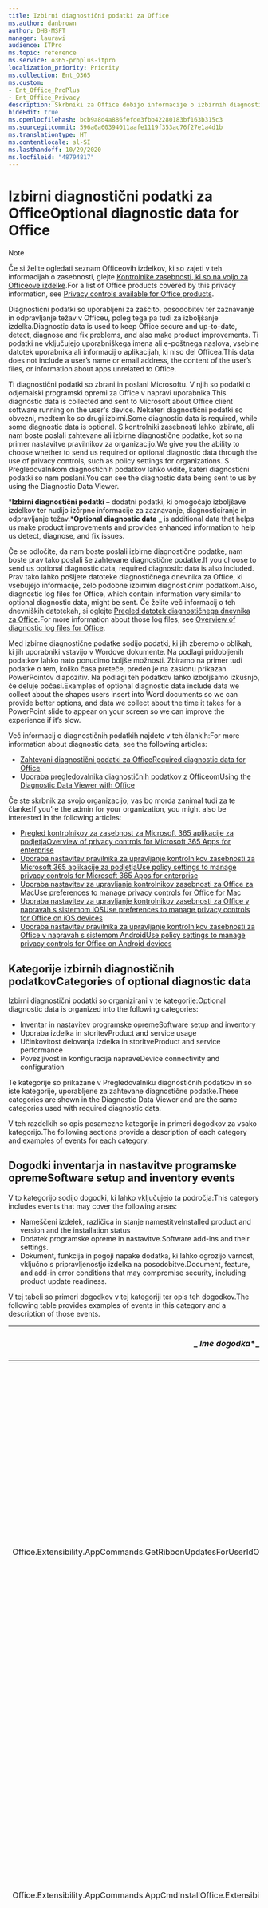 ```yaml
---
title: Izbirni diagnostični podatki za Office
ms.author: danbrown
author: DHB-MSFT
manager: laurawi
audience: ITPro
ms.topic: reference
ms.service: o365-proplus-itpro
localization_priority: Priority
ms.collection: Ent_O365
ms.custom:
- Ent_Office_ProPlus
- Ent_Office_Privacy
description: Skrbniki za Office dobijo informacije o izbirnih diagnostičnih podatkih v Officeu, vključno z nekaterimi primeri dogodkov.
hideEdit: true
ms.openlocfilehash: bcb9a8d4a886fefde3fbb42280183bf163b315c3
ms.sourcegitcommit: 596a0a60394011aafe1119f353ac76f27e1a4d1b
ms.translationtype: HT
ms.contentlocale: sl-SI
ms.lasthandoff: 10/29/2020
ms.locfileid: "48794817"
---
```

# <a name="optional-diagnostic-data-for-office"></a><span data-ttu-id="4b6a9-103">Izbirni diagnostični podatki za Office</span><span class="sxs-lookup"><span data-stu-id="4b6a9-103">Optional diagnostic data for Office</span></span>

> [!NOTE]
> <span data-ttu-id="4b6a9-104">Če si želite ogledati seznam Officeovih izdelkov, ki so zajeti v teh informacijah o zasebnosti, glejte [Kontrolnike zasebnosti, ki so na voljo za Officeove izdelke](products-versions-privacy-controls.md).</span><span class="sxs-lookup"><span data-stu-id="4b6a9-104">For a list of Office products covered by this privacy information, see [Privacy controls available for Office products](products-versions-privacy-controls.md).</span></span>

<span data-ttu-id="4b6a9-105">Diagnostični podatki so uporabljeni za zaščito, posodobitev ter zaznavanje in odpravljanje težav v Officeu, poleg tega pa tudi za izboljšanje izdelka.</span><span class="sxs-lookup"><span data-stu-id="4b6a9-105">Diagnostic data is used to keep Office secure and up-to-date, detect, diagnose and fix problems, and also make product improvements.</span></span> <span data-ttu-id="4b6a9-106">Ti podatki ne vključujejo uporabniškega imena ali e-poštnega naslova, vsebine datotek uporabnika ali informacij o aplikacijah, ki niso del Officea.</span><span class="sxs-lookup"><span data-stu-id="4b6a9-106">This data does not include a user’s name or email address, the content of the user’s files, or information about apps unrelated to Office.</span></span>

<span data-ttu-id="4b6a9-107">Ti diagnostični podatki so zbrani in poslani Microsoftu. V njih so podatki o odjemalski programski opremi za Office v napravi uporabnika.</span><span class="sxs-lookup"><span data-stu-id="4b6a9-107">This diagnostic data is collected and sent to Microsoft about Office client software running on the user's device.</span></span> <span data-ttu-id="4b6a9-108">Nekateri diagnostični podatki so obvezni, medtem ko so drugi izbirni.</span><span class="sxs-lookup"><span data-stu-id="4b6a9-108">Some diagnostic data is required, while some diagnostic data is optional.</span></span> <span data-ttu-id="4b6a9-109">S kontrolniki zasebnosti lahko izbirate, ali nam boste poslali zahtevane ali izbirne diagnostične podatke, kot so na primer nastavitve pravilnikov za organizacijo.</span><span class="sxs-lookup"><span data-stu-id="4b6a9-109">We give you the ability to choose whether to send us required or optional diagnostic data through the use of privacy controls, such as policy settings for organizations.</span></span> <span data-ttu-id="4b6a9-110">S Pregledovalnikom diagnostičnih podatkov lahko vidite, kateri diagnostični podatki so nam poslani.</span><span class="sxs-lookup"><span data-stu-id="4b6a9-110">You can see the diagnostic data being sent to us by using the Diagnostic Data Viewer.</span></span>

<span data-ttu-id="4b6a9-111">\***Izbirni diagnostični podatki** – dodatni podatki, ki omogočajo izboljšave izdelkov ter nudijo izčrpne informacije za zaznavanje, diagnosticiranje in odpravljanje težav.</span><span class="sxs-lookup"><span data-stu-id="4b6a9-111">\***Optional diagnostic data** _ is additional data that helps us make product improvements and provides enhanced information to help us detect, diagnose, and fix issues.</span></span>

<span data-ttu-id="4b6a9-112">Če se odločite, da nam boste poslali izbirne diagnostične podatke, nam boste prav tako poslali še zahtevane diagnostične podatke.</span><span class="sxs-lookup"><span data-stu-id="4b6a9-112">If you choose to send us optional diagnostic data, required diagnostic data is also included.</span></span> <span data-ttu-id="4b6a9-113">Prav tako lahko pošljete datoteke diagnostičnega dnevnika za Office, ki vsebujejo informacije, zelo podobne izbirnim diagnostičnim podatkom.</span><span class="sxs-lookup"><span data-stu-id="4b6a9-113">Also, diagnostic log files for Office, which contain information very similar to optional diagnostic data, might be sent.</span></span> <span data-ttu-id="4b6a9-114">Če želite več informacij o teh dnevniških datotekah, si oglejte [Pregled datotek diagnostičnega dnevnika za Office](https://support.microsoft.com/office/fba86aac-70dc-4858-ae1f-ec2034346cdf).</span><span class="sxs-lookup"><span data-stu-id="4b6a9-114">For more information about those log files, see [Overview of diagnostic log files for Office](https://support.microsoft.com/office/fba86aac-70dc-4858-ae1f-ec2034346cdf).</span></span>

<span data-ttu-id="4b6a9-115">Med izbirne diagnostične podatke sodijo podatki, ki jih zberemo o oblikah, ki jih uporabniki vstavijo v Wordove dokumente. Na podlagi pridobljenih podatkov lahko nato ponudimo boljše možnosti. Zbiramo na primer tudi podatke o tem, koliko časa preteče, preden je na zaslonu prikazan PowerPointov diapozitiv. Na podlagi teh podatkov lahko izboljšamo izkušnjo, če deluje počasi.</span><span class="sxs-lookup"><span data-stu-id="4b6a9-115">Examples of optional diagnostic data include data we collect about the shapes users insert into Word documents so we can provide better options, and data we collect about the time it takes for a PowerPoint slide to appear on your screen so we can improve the experience if it’s slow.</span></span>

<span data-ttu-id="4b6a9-116">Več informacij o diagnostičnih podatkih najdete v teh člankih:</span><span class="sxs-lookup"><span data-stu-id="4b6a9-116">For more information about diagnostic data, see the following articles:</span></span>

- [<span data-ttu-id="4b6a9-117">Zahtevani diagnostični podatki za Office</span><span class="sxs-lookup"><span data-stu-id="4b6a9-117">Required diagnostic data for Office</span></span>](required-diagnostic-data.md)
- [<span data-ttu-id="4b6a9-118">Uporaba pregledovalnika diagnostičnih podatkov z Officeom</span><span class="sxs-lookup"><span data-stu-id="4b6a9-118">Using the Diagnostic Data Viewer with Office</span></span>](https://support.microsoft.com/office/cf761ce9-d805-4c60-a339-4e07f3182855)

<span data-ttu-id="4b6a9-119">Če ste skrbnik za svojo organizacijo, vas bo morda zanimal tudi za te članke:</span><span class="sxs-lookup"><span data-stu-id="4b6a9-119">If you’re the admin for your organization, you might also be interested in the following articles:</span></span>

- [<span data-ttu-id="4b6a9-120">Pregled kontrolnikov za zasebnost za Microsoft 365 aplikacije za podjetja</span><span class="sxs-lookup"><span data-stu-id="4b6a9-120">Overview of privacy controls for Microsoft 365 Apps for enterprise</span></span>](overview-privacy-controls.md)
- [<span data-ttu-id="4b6a9-121">Uporaba nastavitev pravilnika za upravljanje kontrolnikov zasebnosti za Microsoft 365 aplikacije za podjetja</span><span class="sxs-lookup"><span data-stu-id="4b6a9-121">Use policy settings to manage privacy controls for Microsoft 365 Apps for enterprise</span></span>](manage-privacy-controls.md)
- [<span data-ttu-id="4b6a9-122">Uporaba nastavitev za upravljanje kontrolnikov zasebnosti za Office za Mac</span><span class="sxs-lookup"><span data-stu-id="4b6a9-122">Use preferences to manage privacy controls for Office for Mac</span></span>](mac-privacy-preferences.md)
- [<span data-ttu-id="4b6a9-123">Uporaba nastavitev za upravljanje kontrolnikov zasebnosti za Office v napravah s sistemom iOS</span><span class="sxs-lookup"><span data-stu-id="4b6a9-123">Use preferences to manage privacy controls for Office on iOS devices</span></span>](ios-privacy-preferences.md)
- [<span data-ttu-id="4b6a9-124">Uporaba nastavitev pravilnika za upravljanje kontrolnikov zasebnosti za Office v napravah s sistemom Android</span><span class="sxs-lookup"><span data-stu-id="4b6a9-124">Use policy settings to manage privacy controls for Office on Android devices</span></span>](android-privacy-controls.md)

## <a name="categories-of-optional-diagnostic-data"></a><span data-ttu-id="4b6a9-125">Kategorije izbirnih diagnostičnih podatkov</span><span class="sxs-lookup"><span data-stu-id="4b6a9-125">Categories of optional diagnostic data</span></span>

<span data-ttu-id="4b6a9-126">Izbirni diagnostični podatki so organizirani v te kategorije:</span><span class="sxs-lookup"><span data-stu-id="4b6a9-126">Optional diagnostic data is organized into the following categories:</span></span>

- <span data-ttu-id="4b6a9-127">Inventar in nastavitev programske opreme</span><span class="sxs-lookup"><span data-stu-id="4b6a9-127">Software setup and inventory</span></span>
- <span data-ttu-id="4b6a9-128">Uporaba izdelka in storitev</span><span class="sxs-lookup"><span data-stu-id="4b6a9-128">Product and service usage</span></span>
- <span data-ttu-id="4b6a9-129">Učinkovitost delovanja izdelka in storitve</span><span class="sxs-lookup"><span data-stu-id="4b6a9-129">Product and service performance</span></span>
- <span data-ttu-id="4b6a9-130">Povezljivost in konfiguracija naprave</span><span class="sxs-lookup"><span data-stu-id="4b6a9-130">Device connectivity and configuration</span></span>

<span data-ttu-id="4b6a9-131">Te kategorije so prikazane v Pregledovalniku diagnostičnih podatkov in so iste kategorije, uporabljene za zahtevane diagnostične podatke.</span><span class="sxs-lookup"><span data-stu-id="4b6a9-131">These categories are shown in the Diagnostic Data Viewer and are the same categories used with required diagnostic data.</span></span>

<span data-ttu-id="4b6a9-132">V teh razdelkih so opis posamezne kategorije in primeri dogodkov za vsako kategorijo.</span><span class="sxs-lookup"><span data-stu-id="4b6a9-132">The following sections provide a description of each category and examples of events for each category.</span></span>

## <a name="software-setup-and-inventory-events"></a><span data-ttu-id="4b6a9-133">Dogodki inventarja in nastavitve programske opreme</span><span class="sxs-lookup"><span data-stu-id="4b6a9-133">Software setup and inventory events</span></span>

<span data-ttu-id="4b6a9-134">V to kategorijo sodijo dogodki, ki lahko vključujejo ta področja:</span><span class="sxs-lookup"><span data-stu-id="4b6a9-134">This category includes events that may cover the following areas:</span></span>

- <span data-ttu-id="4b6a9-135">Nameščeni izdelek, različica in stanje namestitve</span><span class="sxs-lookup"><span data-stu-id="4b6a9-135">Installed product and version and the installation status</span></span>
- <span data-ttu-id="4b6a9-136">Dodatek programske opreme in nastavitve.</span><span class="sxs-lookup"><span data-stu-id="4b6a9-136">Software add-ins and their settings.</span></span>
- <span data-ttu-id="4b6a9-137">Dokument, funkcija in pogoji napake dodatka, ki lahko ogrozijo varnost, vključno s pripravljenostjo izdelka na posodobitve.</span><span class="sxs-lookup"><span data-stu-id="4b6a9-137">Document, feature, and add-in error conditions that may compromise security, including product update readiness.</span></span>

<span data-ttu-id="4b6a9-138">V tej tabeli so primeri dogodkov v tej kategoriji ter opis teh dogodkov.</span><span class="sxs-lookup"><span data-stu-id="4b6a9-138">The following table provides examples of events in this category and a description of those events.</span></span>

| <span data-ttu-id="4b6a9-139">_ *Ime dogodka*\*</span><span class="sxs-lookup"><span data-stu-id="4b6a9-139">_ *Event name*\*</span></span>   | <span data-ttu-id="4b6a9-140">**Opis dogodka**</span><span class="sxs-lookup"><span data-stu-id="4b6a9-140">**Event description**</span></span>  |
| ---- | ---- |
| <span data-ttu-id="4b6a9-141">Office.Extensibility.AppCommands.GetRibbonUpdatesForUserId</span><span class="sxs-lookup"><span data-stu-id="4b6a9-141">Office.Extensibility.AppCommands.GetRibbonUpdatesForUserId</span></span> | <span data-ttu-id="4b6a9-142">Ta dogodek označuje, ali Word uspešno posodobi trak v Wordovem uporabniškem vmesniku, ko uporabnik spremeni svojo identiteto.</span><span class="sxs-lookup"><span data-stu-id="4b6a9-142">This event indicates whether Word successfully updates the Ribbon in the Word User Interface when the user changes their identity.</span></span> <span data-ttu-id="4b6a9-143">S tem dogodkom zaznamo napačne nastavitve in druge težave, ki lahko vplivajo na Officeov uporabniški vmesnik.</span><span class="sxs-lookup"><span data-stu-id="4b6a9-143">We use this event to detect incorrect setup and other issues that would affect the Office user interface.</span></span> |
| <span data-ttu-id="4b6a9-144">Office.Extensibility.AppCommands.AppCmdInstall</span><span class="sxs-lookup"><span data-stu-id="4b6a9-144">Office.Extensibility.AppCommands.AppCmdInstall</span></span>   | <span data-ttu-id="4b6a9-145">V tem dogodku so informacije o Officeovem dodatku, ki ga je uporabnik namestil, vključno z ID-jem aplikacije, graditvijo in različico operacijskega sistema, uspehom namestitve ter trajanjem namestitve.</span><span class="sxs-lookup"><span data-stu-id="4b6a9-145">This event provides information about the Office add-in that the user has installed, including app ID, operating system build and version, success of installation, and duration of install.</span></span>  |

## <a name="product-and-service-usage-events"></a><span data-ttu-id="4b6a9-146">Dogodki uporabe izdelka in storitve</span><span class="sxs-lookup"><span data-stu-id="4b6a9-146">Product and service usage events</span></span>

<span data-ttu-id="4b6a9-147">V to kategorijo sodijo dogodki, ki lahko vključujejo ta področja:</span><span class="sxs-lookup"><span data-stu-id="4b6a9-147">This category includes events that may cover the following areas:</span></span>

- <span data-ttu-id="4b6a9-148">Uspešnost delovanja aplikacije.</span><span class="sxs-lookup"><span data-stu-id="4b6a9-148">Success of application functionality.</span></span> <span data-ttu-id="4b6a9-149">Omejeno na odpiranje in zapiranje aplikacije in dokumentov, urejanje datoteke ter skupna raba datoteke (sodelovanje).</span><span class="sxs-lookup"><span data-stu-id="4b6a9-149">Limited to opening and closing of the application and documents, file editing, and file sharing (collaboration).</span></span>
- <span data-ttu-id="4b6a9-150">Določanje, ali je prišlo do specifičnih dogodkov funkcije, kot sta zagon ali zaustavitev, in funkcije, ki se izvaja.</span><span class="sxs-lookup"><span data-stu-id="4b6a9-150">Determination if specific feature events have occurred, such as start or stop, and if feature is running.</span></span>
- <span data-ttu-id="4b6a9-151">Officeove funkcije dostopnosti</span><span class="sxs-lookup"><span data-stu-id="4b6a9-151">Office accessibility features</span></span>

<span data-ttu-id="4b6a9-152">V tej tabeli so primeri dogodkov v tej kategoriji ter opis teh dogodkov.</span><span class="sxs-lookup"><span data-stu-id="4b6a9-152">The following table provides examples of events in this category and a description of those events.</span></span>

| <span data-ttu-id="4b6a9-153">**Ime dogodka**</span><span class="sxs-lookup"><span data-stu-id="4b6a9-153">**Event name**</span></span>   | <span data-ttu-id="4b6a9-154">**Opis dogodka**</span><span class="sxs-lookup"><span data-stu-id="4b6a9-154">**Event description**</span></span>  |
| ------ | ------- |
| <span data-ttu-id="4b6a9-155">Office.Word.Commanding.Highlight</span><span class="sxs-lookup"><span data-stu-id="4b6a9-155">Office.Word.Commanding.Highlight</span></span>  | <span data-ttu-id="4b6a9-156">Ta dogodek označuje, ali je Word izvedel ukaz za označevanje besedila.</span><span class="sxs-lookup"><span data-stu-id="4b6a9-156">This event indicates Word has executed the command to highlight text.</span></span> <span data-ttu-id="4b6a9-157">S tem dogodkom zaznamo napake v ukazu za označevanje besedila.</span><span class="sxs-lookup"><span data-stu-id="4b6a9-157">We use this event to detect errors in the text-highlight command.</span></span>  |
| <span data-ttu-id="4b6a9-158">Office.Translator.AddInLoaded</span><span class="sxs-lookup"><span data-stu-id="4b6a9-158">Office.Translator.AddInLoaded</span></span>   | <span data-ttu-id="4b6a9-159">Signal obveščanja o izvajanju programa, ki označuje, da je bila funkcija prevajalca uspešno naložena in upodobljena.</span><span class="sxs-lookup"><span data-stu-id="4b6a9-159">A heartbeat to indicate that the translator feature has been loaded and rendered successfully.</span></span>  |
| <span data-ttu-id="4b6a9-160">Office.Graphics.GVizInsertShape</span><span class="sxs-lookup"><span data-stu-id="4b6a9-160">Office.Graphics.GVizInsertShape</span></span> |<span data-ttu-id="4b6a9-161">Spremlja uporabo funkcije »Vstavi obliko« v Wordu, poleg tega pa poroča podrobnosti o vrstah oblik, ki so vstavljene, in iz katerega vira so pridobljene.</span><span class="sxs-lookup"><span data-stu-id="4b6a9-161">Tracks the usage of the Insert Shape feature in Word and also reports details of types of shapes inserted and from which source.</span></span>| 
| <span data-ttu-id="4b6a9-162">Office.PowerPoint.PPT.Desktop.SummaryZoomInsertionRule</span><span class="sxs-lookup"><span data-stu-id="4b6a9-162">Office.PowerPoint.PPT.Desktop.SummaryZoomInsertionRule</span></span>   | <span data-ttu-id="4b6a9-163">Ta element določa, ali so v dokumentu razdelki, ko uporabnik vstavlja zumiranje povzetka, in ali uporabnik izbriše obstoječe razdelke.</span><span class="sxs-lookup"><span data-stu-id="4b6a9-163">This event determines if there are any sections present in a document when the user is inserting Summary Zoom and if the user chooses to delete existing sections.</span></span> |
| <span data-ttu-id="4b6a9-164">Office.Security.SecureReaderHost.ProtectedViewValidation</span><span class="sxs-lookup"><span data-stu-id="4b6a9-164">Office.Security.SecureReaderHost.ProtectedViewValidation</span></span> | <span data-ttu-id="4b6a9-165">Spremlja, kdaj in zakaj je datoteka odprta v zaščitenem pogledu.</span><span class="sxs-lookup"><span data-stu-id="4b6a9-165">Tracks when and why a file is opened in Protected View.</span></span> <span data-ttu-id="4b6a9-166">Uporabljeno za diagnosticiranje pogojev, zaradi katerih zaščiteni pogled morda ni pravilno sprožen. Na ta način je zagotovljeno pravilno delovanje funkcije.</span><span class="sxs-lookup"><span data-stu-id="4b6a9-166">Used to diagnose conditions where Protected View may not be correctly triggered to ensure the feature is working properly.</span></span> |

## <a name="product-and-service-performance-events"></a><span data-ttu-id="4b6a9-167">Dogodki delovanja izdelka in storitve</span><span class="sxs-lookup"><span data-stu-id="4b6a9-167">Product and service performance events</span></span>

<span data-ttu-id="4b6a9-168">V to kategorijo sodijo dogodki, ki lahko vključujejo ta področja:</span><span class="sxs-lookup"><span data-stu-id="4b6a9-168">This category includes events that may cover the following areas:</span></span>

- <span data-ttu-id="4b6a9-169">Obstaja nepričakovana aplikacija (se zruši) in stanje te aplikacije, ko pride do tega.</span><span class="sxs-lookup"><span data-stu-id="4b6a9-169">Unexpected application exits (crashes) and the state of the application when that happens.</span></span>
- <span data-ttu-id="4b6a9-170">Slab odzivni čas ali slaba učinkovitost za scenarije, kot sta zagon aplikacije ali odpiranje datoteke.</span><span class="sxs-lookup"><span data-stu-id="4b6a9-170">Poor response time or performance for scenarios such as application start up or opening a file.</span></span>
- <span data-ttu-id="4b6a9-171">Napake v delovanju funkcije ali uporabniške izkušnje.</span><span class="sxs-lookup"><span data-stu-id="4b6a9-171">Errors in functionality of a feature or user experience.</span></span>

<span data-ttu-id="4b6a9-172">V tej tabeli so primeri dogodkov v tej kategoriji ter opis teh dogodkov.</span><span class="sxs-lookup"><span data-stu-id="4b6a9-172">The following table provides examples of events in this category and a description of those events.</span></span>

| <span data-ttu-id="4b6a9-173">**Ime dogodka**</span><span class="sxs-lookup"><span data-stu-id="4b6a9-173">**Event name**</span></span>    | <span data-ttu-id="4b6a9-174">**Opis dogodka**</span><span class="sxs-lookup"><span data-stu-id="4b6a9-174">**Event description**</span></span>   |
| --------------- | -------------- |
| <span data-ttu-id="4b6a9-175">Office.Word.Word.CoreSaveTime100ns</span><span class="sxs-lookup"><span data-stu-id="4b6a9-175">Office.Word.Word.CoreSaveTime100ns</span></span>     | <span data-ttu-id="4b6a9-176">Ta dogodek zabeleži podatke o učinkovitosti dejanja shranjevanja dokumenta v Wordu.</span><span class="sxs-lookup"><span data-stu-id="4b6a9-176">This event logs the performance of a document save activity by Word.</span></span> <span data-ttu-id="4b6a9-177">S tem dogodkom zaznamo napake in težave z učinkovitostjo delovanja v dejavnosti shranjevanja dokumenta v Wordu.</span><span class="sxs-lookup"><span data-stu-id="4b6a9-177">We use this event to detect errors and performance issues in the Word save document activity.</span></span>|
| <span data-ttu-id="4b6a9-178">Office.Identity.SignInForWamAccountAad</span><span class="sxs-lookup"><span data-stu-id="4b6a9-178">Office.Identity.SignInForWamAccountAad</span></span>  | <span data-ttu-id="4b6a9-179">Ta dogodek je poslan, ko je uporabnik vpisan v račun storitve Azure Active Directory s knjižnico Web Account Manager (WAM).</span><span class="sxs-lookup"><span data-stu-id="4b6a9-179">This event is sent when a user is signed in to an Azure Active Directory account with Web Account Manager (WAM) library.</span></span> <span data-ttu-id="4b6a9-180">Ta dogodek pošlje metapodatke, kot so ime aplikacije, različica aplikacije in koda napake, če dogodek ni uspel.</span><span class="sxs-lookup"><span data-stu-id="4b6a9-180">This event sends metadata such as AppName, AppVersion, and ErrorCode if the event failed.</span></span> |
| <span data-ttu-id="4b6a9-181">Office.PowerPoint.PPT.Desktop.FileOpen.FirstSlideMasterThumbnailRenderTime</span><span class="sxs-lookup"><span data-stu-id="4b6a9-181">Office.PowerPoint.PPT.Desktop.FileOpen.FirstSlideMasterThumbnailRenderTime</span></span> | <span data-ttu-id="4b6a9-182">Ta dogodek zbere podatke o času, potrebnem za upodobitev prve sličice matrice v PowerPointu.</span><span class="sxs-lookup"><span data-stu-id="4b6a9-182">This event collects the length of time it takes to render the first slide master thumbnail in PowerPoint.</span></span>  |
| <span data-ttu-id="4b6a9-183">Office.Extensibility.Diagnostics</span><span class="sxs-lookup"><span data-stu-id="4b6a9-183">Office.Extensibility.Diagnostics</span></span>   | <span data-ttu-id="4b6a9-184">Ta dogodek nudi splošne diagnostične informacije za Officeove dodatke, kot so poročila o zrušitvi, za odpravljanje napak.</span><span class="sxs-lookup"><span data-stu-id="4b6a9-184">This event provides general diagnostic information for Office add-ins, such as crash reports for debugging.</span></span>|

## <a name="device-connectivity-and-configuration-events"></a><span data-ttu-id="4b6a9-185">Dogodki povezljivosti in konfiguracije naprave</span><span class="sxs-lookup"><span data-stu-id="4b6a9-185">Device connectivity and configuration events</span></span>

<span data-ttu-id="4b6a9-186">V to kategorijo sodijo dogodki, ki lahko vključujejo ta področja:</span><span class="sxs-lookup"><span data-stu-id="4b6a9-186">This category includes events that may cover the following areas:</span></span>

- <span data-ttu-id="4b6a9-187">Stanje omrežne povezave in nastavitve naprave, kot je pomnilnik.</span><span class="sxs-lookup"><span data-stu-id="4b6a9-187">Network connection state and device settings, such as memory.</span></span>

<span data-ttu-id="4b6a9-188">V tej tabeli so primeri dogodkov v tej kategoriji ter opis teh dogodkov.</span><span class="sxs-lookup"><span data-stu-id="4b6a9-188">The following table provides examples of events in this category and a description of those events.</span></span>

| <span data-ttu-id="4b6a9-189">**Ime dogodka**</span><span class="sxs-lookup"><span data-stu-id="4b6a9-189">**Event name**</span></span>                    | <span data-ttu-id="4b6a9-190">**Opis dogodka**</span><span class="sxs-lookup"><span data-stu-id="4b6a9-190">**Event description**</span></span>                                                                                                                                                     |
| ------ | ----- |
| <span data-ttu-id="4b6a9-191">Office.Graphics.ArtViewValidate</span><span class="sxs-lookup"><span data-stu-id="4b6a9-191">Office.Graphics.ArtViewValidate</span></span> | <span data-ttu-id="4b6a9-192">Ta dogodek zabeleži preverjanje rezultatov pogleda grafike, ki podpira uporabniški vmesnik grafike.</span><span class="sxs-lookup"><span data-stu-id="4b6a9-192">This event logs validation the results of Graphics View that supports Graphics User Interface.</span></span> <span data-ttu-id="4b6a9-193">Z dogodkom zberemo podatke o uporabi in napakah pri upodabljanju grafike.</span><span class="sxs-lookup"><span data-stu-id="4b6a9-193">We use the event to collect usage and error data about graphics rendering.</span></span> |
| <span data-ttu-id="4b6a9-194">Office.Graphics.ARCExceptionScope</span><span class="sxs-lookup"><span data-stu-id="4b6a9-194">Office.Graphics.ARCExceptionScope</span></span> | <span data-ttu-id="4b6a9-195">Ta dogodek spremlja napake upodabljanja, ki prihajajo iz mehanizma za upodabljanje.</span><span class="sxs-lookup"><span data-stu-id="4b6a9-195">This event tracks rendering failures coming from the rendering engine.</span></span> |
| <span data-ttu-id="4b6a9-196">Office.Extensibility.ODPLatency</span><span class="sxs-lookup"><span data-stu-id="4b6a9-196">Office.Extensibility.ODPLatency</span></span>   | <span data-ttu-id="4b6a9-197">Ta dogodek nudi informacije o povezavi in hitrosti uporabnikovega omrežja.</span><span class="sxs-lookup"><span data-stu-id="4b6a9-197">This event provides information about the user’s network connection and speed.</span></span>     |
